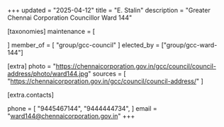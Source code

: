 +++
updated = "2025-04-12"
title = "E. Stalin"
description = "Greater Chennai Corporation Councillor Ward 144"

[taxonomies]
maintenance = [

]
member_of = [
    "group/gcc-council"
]
elected_by = ["group/gcc-ward-144"]

[extra]
photo = "https://chennaicorporation.gov.in/gcc/council/council-address/photo/ward144.jpg"
sources = [
    "https://chennaicorporation.gov.in/gcc/council/council-address/"
]

[extra.contacts]

phone = [
    "9445467144",
    "9444444734",
    ]
email = "ward144@chennaicorporation.gov.in"
+++